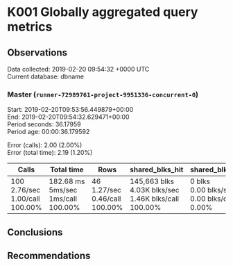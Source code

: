 # K001 Globally aggregated query metrics

## Observations ##
Data collected: 2019-02-20 09:54:32 +0000 UTC  
Current database: dbname  


### Master (`runner-72989761-project-9951336-concurrent-0`) ###
Start: 2019-02-20T09:53:56.449879+00:00  
End: 2019-02-20T09:54:32.629471+00:00  
Period seconds: 36.17959  
Period age: 00:00:36.179592  

Error (calls): 2.00 (2.00%)  
Error (total time): 2.19 (1.20%)

Calls | Total&nbsp;time | Rows | shared_blks_hit | shared_blks_read | shared_blks_dirtied | shared_blks_written | blk_read_time | blk_write_time | kcache_reads | kcache_writes | kcache_user_time_ms | kcache_system_time 
-------|------------|------|-----------------|------------------|---------------------|---------------------|---------------|----------------|--------------|---------------|---------------------|--------------------
100<br/>2.76/sec<br/>1.00/call<br/>100.00% |182.68&nbsp;ms<br/>5ms/sec<br/>1ms/call<br/>100.00% |46<br/>1.27/sec<br/>0.46/call<br/>100.00% |145,663&nbsp;blks<br/>4.03K&nbsp;blks/sec<br/>1.46K&nbsp;blks/call<br/>100.00% |0&nbsp;blks<br/>0.00&nbsp;blks/sec<br/>0.00&nbsp;blks/call<br/>0.00% |0&nbsp;blks<br/>0.00&nbsp;blks/sec<br/>0.00&nbsp;blks/call<br/>0.00% |0&nbsp;blks<br/>0.00&nbsp;blks/sec<br/>0.00&nbsp;blks/call<br/>0.00% |0.00&nbsp;ms<br/>0s/sec<br/>0s/call<br/>0.00% |0.00&nbsp;ms<br/>0s/sec<br/>0s/call<br/>0.00% |0.00&nbsp;bytes<br/>0.00&nbsp;bytes/sec<br/>0.00&nbsp;bytes/call<br/>0.00% |0.00&nbsp;bytes<br/>0.00&nbsp;bytes/sec<br/>0.00&nbsp;bytes/call<br/>0.00% |0.00&nbsp;ms<br/>0s/sec<br/>0s/call<br/>0.00% |0.00&nbsp;ms<br/>0s/sec<br/>0s/call<br/>0.00%





## Conclusions ##


## Recommendations ##

